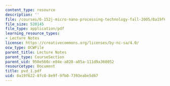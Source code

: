 ```yaml
---
content_type: resource
description: ''
file: /courses/6-152j-micro-nano-processing-technology-fall-2005/8a19f6228fc08e9f9fb07393eabe5d67_pvd_1.pdf
file_size: 520145
file_type: application/pdf
learning_resource_types:
- Lecture Notes
license: https://creativecommons.org/licenses/by-nc-sa/4.0/
ocw_type: OCWFile
parent_title: Lecture Notes
parent_type: CourseSection
parent_uid: 950e560c-e84e-a828-a85a-111d9a360052
resourcetype: Document
title: pvd_1.pdf
uid: 8a19f622-8fc0-8e9f-9fb0-7393eabe5d67
---
```

